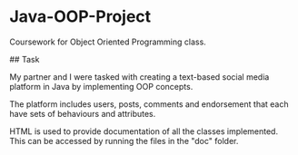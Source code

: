 # Java-OOP-Project

Coursework for Object Oriented Programming class. 


## Task

My partner and I were tasked with creating a text-based social media platform in Java by implementing OOP concepts. 

The platform includes users, posts, comments and endorsement that each have sets of behaviours and attributes. 

HTML is used to provide documentation of all the classes implemented. This can be accessed by running the files in the "doc" folder. 
